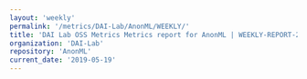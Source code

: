 ```yaml
---
layout: 'weekly'
permalink: '/metrics/DAI-Lab/AnonML/WEEKLY/'
title: 'DAI Lab OSS Metrics Metrics report for AnonML | WEEKLY-REPORT-2019-05-19'
organization: 'DAI-Lab'
repository: 'AnonML'
current_date: '2019-05-19'
---
```

